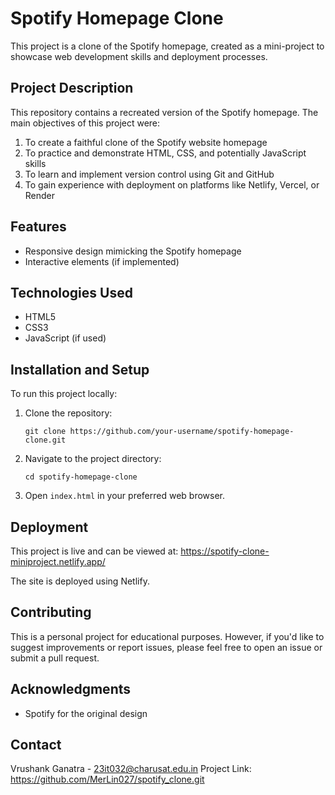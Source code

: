 # Spotify Homepage Clone

This project is a clone of the Spotify homepage, created as a mini-project to showcase web development skills and deployment processes.

## Project Description

This repository contains a recreated version of the Spotify homepage. The main objectives of this project were:

1. To create a faithful clone of the Spotify website homepage
2. To practice and demonstrate HTML, CSS, and potentially JavaScript skills
3. To learn and implement version control using Git and GitHub
4. To gain experience with deployment on platforms like Netlify, Vercel, or Render

## Features

- Responsive design mimicking the Spotify homepage
- Interactive elements (if implemented)

## Technologies Used

- HTML5
- CSS3
- JavaScript (if used)

## Installation and Setup

To run this project locally:

1. Clone the repository:
   ```
   git clone https://github.com/your-username/spotify-homepage-clone.git
   ```
2. Navigate to the project directory:
   ```
   cd spotify-homepage-clone
   ```
3. Open `index.html` in your preferred web browser.

## Deployment

This project is live and can be viewed at: https://spotify-clone-miniproject.netlify.app/

The site is deployed using Netlify.

## Contributing

This is a personal project for educational purposes. However, if you'd like to suggest improvements or report issues, please feel free to open an issue or submit a pull request.

## Acknowledgments

- Spotify for the original design

## Contact

Vrushank Ganatra - 23it032@charusat.edu.in
Project Link: https://github.com/MerLin027/spotify_clone.git
